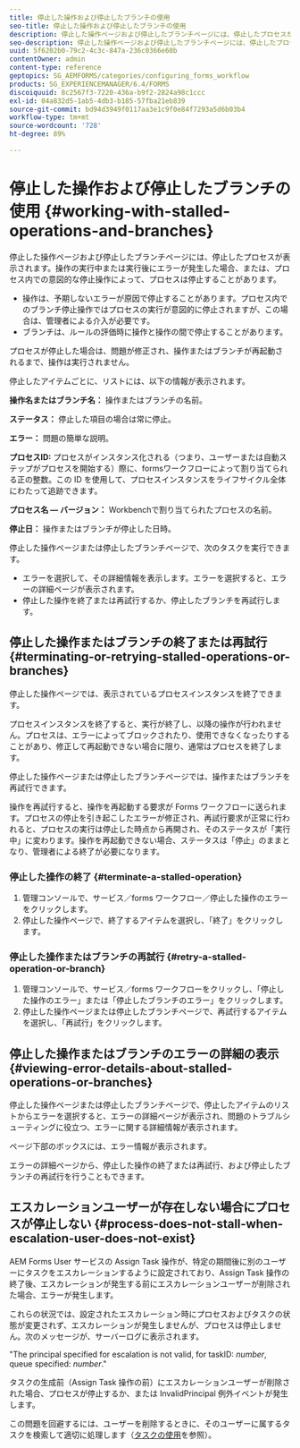 ```yaml
---
title: 停止した操作および停止したブランチの使用
seo-title: 停止した操作および停止したブランチの使用
description: 停止した操作ページおよび停止したブランチページには、停止したプロセスが表示されます。
seo-description: 停止した操作ページおよび停止したブランチページには、停止したプロセスが表示されます。
uuid: 5f6202b0-79c2-4c3c-847a-236c0366e60b
contentOwner: admin
content-type: reference
geptopics: SG_AEMFORMS/categories/configuring_forms_workflow
products: SG_EXPERIENCEMANAGER/6.4/FORMS
discoiquuid: 8c2567f3-7220-436a-b9f2-2824a98c1ccc
exl-id: 04a832d5-1ab5-4db3-b185-57fba21eb839
source-git-commit: bd94d3949f0117aa3e1c9f0e84f7293a5d6b03b4
workflow-type: tm+mt
source-wordcount: '728'
ht-degree: 89%

---
```


# 停止した操作および停止したブランチの使用 {#working-with-stalled-operations-and-branches}

停止した操作ページおよび停止したブランチページには、停止したプロセスが表示されます。操作の実行中または実行後にエラーが発生した場合、または、プロセス内での意図的な停止操作によって、プロセスは停止することがあります。

* 操作は、予期しないエラーが原因で停止することがあります。プロセス内でのブランチ停止操作ではプロセスの実行が意図的に停止されますが、この場合は、管理者による介入が必要です。
* ブランチは、ルールの評価時に操作と操作の間で停止することがあります。

プロセスが停止した場合は、問題が修正され、操作またはブランチが再起動されるまで、操作は実行されません。

停止したアイテムごとに、リストには、以下の情報が表示されます。

**操作名またはブランチ名：** 操作またはブランチの名前。

**ステータス：** 停止した項目の場合は常に停止。

**エラー：** 問題の簡単な説明。

**プロセスID:** プロセスがインスタンス化される（つまり、ユーザーまたは自動ステップがプロセスを開始する）際に、formsワークフローによって割り当てられる正の整数。この ID を使用して、プロセスインスタンスをライフサイクル全体にわたって追跡できます。

**プロセス名 — バージョン：** Workbenchで割り当てられたプロセスの名前。

**停止日：** 操作またはブランチが停止した日時。

停止した操作ページまたは停止したブランチページで、次のタスクを実行できます。

* エラーを選択して、その詳細情報を表示します。エラーを選択すると、エラーの詳細ページが表示されます。
* 停止した操作を終了または再試行するか、停止したブランチを再試行します。

## 停止した操作またはブランチの終了または再試行  {#terminating-or-retrying-stalled-operations-or-branches}

停止した操作ページでは、表示されているプロセスインスタンスを終了できます。

プロセスインスタンスを終了すると、実行が終了し、以降の操作が行われません。プロセスは、エラーによってブロックされたり、使用できなくなったりすることがあり、修正して再起動できない場合に限り、通常はプロセスを終了します。

停止した操作ページまたは停止したブランチページでは、操作またはブランチを再試行できます。

操作を再試行すると、操作を再起動する要求が Forms ワークフローに送られます。プロセスの停止を引き起こしたエラーが修正され、再試行要求が正常に行われると、プロセスの実行は停止した時点から再開され、そのステータスが「実行中」に変わります。操作を再起動できない場合、ステータスは「停止」のままとなり、管理者による終了が必要になります。

### 停止した操作の終了  {#terminate-a-stalled-operation}

1. 管理コンソールで、サービス／forms ワークフロー／停止した操作のエラーをクリックします。
1. 停止した操作ページで、終了するアイテムを選択し、「終了」をクリックします。

### 停止した操作またはブランチの再試行  {#retry-a-stalled-operation-or-branch}

1. 管理コンソールで、サービス／forms ワークフローをクリックし、「停止した操作のエラー」または「停止したブランチのエラー」をクリックします。
1. 停止した操作ページまたは停止したブランチページで、再試行するアイテムを選択し、「再試行」をクリックします。

## 停止した操作またはブランチのエラーの詳細の表示  {#viewing-error-details-about-stalled-operations-or-branches}

停止した操作ページまたは停止したブランチページで、停止したアイテムのリストからエラーを選択すると、エラーの詳細ページが表示され、問題のトラブルシューティングに役立つ、エラーに関する詳細情報が表示されます。

ページ下部のボックスには、エラー情報が表示されます。

エラーの詳細ページから、停止した操作の終了または再試行、および停止したブランチの再試行を行うこともできます。

## エスカレーションユーザーが存在しない場合にプロセスが停止しない  {#process-does-not-stall-when-escalation-user-does-not-exist}

AEM Forms User サービスの Assign Task 操作が、特定の期間後に別のユーザーにタスクをエスカレーションするように設定されており、Assign Task 操作の終了後、エスカレーションが発生する前にエスカレーションユーザーが削除された場合、エラーが発生します。

これらの状況では、設定されたエスカレーション時にプロセスおよびタスクの状態が変更されず、エスカレーションが発生しませんが、プロセスは停止しません。次のメッセージが、サーバーログに表示されます。

&quot;The principal specified for escalation is not valid, for taskID: *number*, queue specified: *number*.&quot;

タスクの生成前（Assign Task 操作の前）にエスカレーションユーザーが削除された場合、プロセスが停止するか、または InvalidPrincipal 例外イベントが発生します。

この問題を回避するには、ユーザーを削除するときに、そのユーザーに属するタスクを検索して適切に処理します（[タスクの使用](/help/forms/using/admin-help/tasks.md#working-with-tasks)を参照）。

